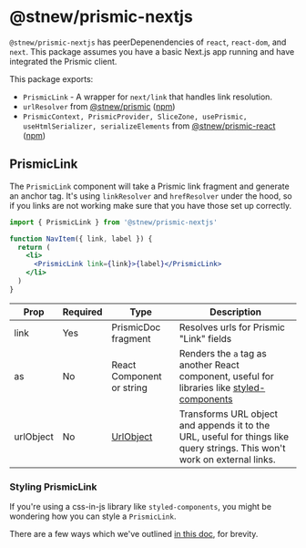 # @stnew/prismic-nextjs

`@stnew/prismic-nextjs` has peerDepenendencies of `react`, `react-dom`, and `next`. This package assumes you have a basic Next.js app running and have integrated the Prismic client.

This package exports:

- `PrismicLink` - A wrapper for `next/link` that handles link resolution.
- `urlResolver` from [@stnew/prismic](/packages/prismic) ([npm](https://www.npmjs.com/package/@stnew/prismic))
- `PrismicContext, PrismicProvider, SliceZone, usePrismic, useHtmlSerializer, serializeElements` from [@stnew/prismic-react](/packages/prismic-react) ([npm](https://www.npmjs.com/package/@stnew/prismic-react))

## PrismicLink

The `PrismicLink` component will take a Prismic link fragment and generate an anchor tag. It's using `linkResolver` and `hrefResolver` under the hood, so if you links are not working make sure that you have those set up correctly.

```jsx
import { PrismicLink } from '@stnew/prismic-nextjs'

function NavItem({ link, label }) {
  return (
    <li>
      <PrismicLink link={link}>{label}</PrismicLink>
    </li>
  )
}
```

Prop      | Required | Type                                                                         | Description
--------- | -------- | ---------------------------------------------------------------------------- | ----------------------------------------------------------------------------------------------------------------------------
link      | Yes      | PrismicDoc fragment                                                          | Resolves urls for Prismic "Link" fields
as        | No       | React Component or string                                                    | Renders the `a` tag as another React component, useful for libraries like [styled-components](https://styled-components.com)
urlObject | No       | [UrlObject](https://nodejs.org/api/url.html#url_url_strings_and_url_objects) | Transforms URL object and appends it to the URL, useful for things like query strings. This won't work on external links.

### Styling PrismicLink

If you're using a css-in-js library like `styled-components`, you might be wondering how you can style a `PrismicLink`.

There are a few ways which we've outlined [in this doc](/docs/with-styled-components.md), for brevity.
